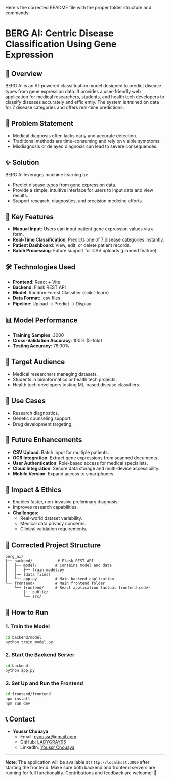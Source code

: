 Here's the corrected README file with the proper folder structure and commands:

# BERG AI: Centric Disease Classification Using Gene Expression

## 📌 Overview
BERG AI is an AI-powered classification model designed to predict disease types from gene expression data. It provides a user-friendly web application for medical researchers, students, and health tech developers to classify diseases accurately and efficiently. The system is trained on data for 7 disease categories and offers real-time predictions.

## 🎯 Problem Statement
- Medical diagnosis often lacks early and accurate detection.
- Traditional methods are time-consuming and rely on visible symptoms.
- Misdiagnosis or delayed diagnosis can lead to severe consequences.

## ✨ Solution
BERG AI leverages machine learning to:
- Predict disease types from gene expression data.
- Provide a simple, intuitive interface for users to input data and view results.
- Support research, diagnostics, and precision medicine efforts.

## 🔧 Key Features
- **Manual Input**: Users can input patient gene expression values via a form.
- **Real-Time Classification**: Predicts one of 7 disease categories instantly.
- **Patient Dashboard**: View, edit, or delete patient records.
- **Batch Processing**: Future support for CSV uploads (planned feature).

## 🛠️ Technologies Used
- **Frontend**: React + Vite  
- **Backend**: Flask REST API  
- **Model**: Random Forest Classifier (scikit-learn)  
- **Data Format**: .csv files  
- **Pipeline**: Upload → Predict → Display  

## 📊 Model Performance
- **Training Samples**: 3000  
- **Cross-Validation Accuracy**: 100% (5-fold)  
- **Testing Accuracy**: 76.00%  

## 👥 Target Audience
- Medical researchers managing datasets.  
- Students in bioinformatics or health tech projects.  
- Health tech developers testing ML-based disease classifiers.  

## 🚀 Use Cases
- Research diagnostics.  
- Genetic counseling support.  
- Drug development targeting.  

## 🔮 Future Enhancements
- **CSV Upload**: Batch input for multiple patients.  
- **OCR Integration**: Extract gene expressions from scanned documents.  
- **User Authentication**: Role-based access for medical specialists.  
- **Cloud Integration**: Secure data storage and multi-device accessibility.  
- **Mobile Version**: Expand access to smartphones.  

## 🌟 Impact & Ethics
- Enables faster, non-invasive preliminary diagnosis.  
- Improves research capabilities.  
- **Challenges**:  
  - Real-world dataset variability.  
  - Medical data privacy concerns.  
  - Clinical validation requirements.  

## 📂 Corrected Project Structure
```
berg_ai/
├── backend/           # Flask REST API
│   ├── model/        # Contains model and data
│   │   ├── train_model.py
│   │── [data files]
│   └── app.py        # Main backend application
└── frontend/         # Main frontend folder
    └── frontend/     # React application (actual frontend code)
        ├── public/
        └── src/
```

## 📝 How to Run

### 1. Train the Model
```bash
cd backend/model
python train_model.py
```

### 2. Start the Backend Server
```bash
cd backend
python app.py
```

### 3. Set Up and Run the Frontend
```bash
cd frontend/frontend
npm install
npm run dev
```

## 📞 Contact
- **Youssr Chouaya**  
  - Email: [cyoussr@gmail.com](mailto:cyoussr@gmail.com)  
  - GitHub: [LADYGRAY95](https://github.com/LADYGRAY95)  
  - LinkedIn: [Youssr Chouaya](https://linkedin.com/in/youssr-chouaya-63a54929a)  

---
**Note**: The application will be available at `http://localhost:3000` after starting the frontend. Make sure both backend and frontend servers are running for full functionality. Contributions and feedback are welcome! 🚀
